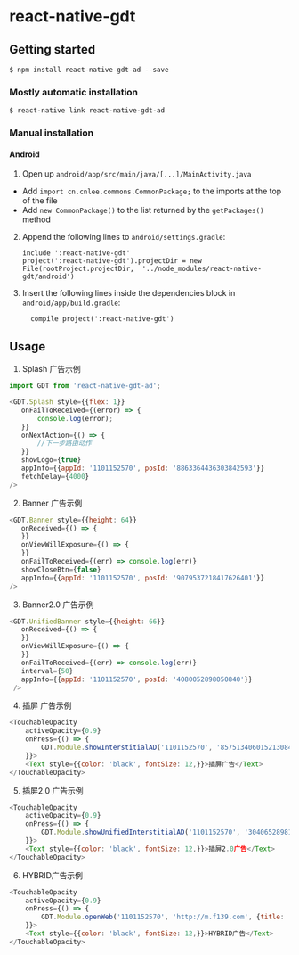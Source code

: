 
# react-native-gdt

## Getting started

`$ npm install react-native-gdt-ad --save`

### Mostly automatic installation

`$ react-native link react-native-gdt-ad`

### Manual installation


#### Android

1. Open up `android/app/src/main/java/[...]/MainActivity.java`
  - Add `import cn.cnlee.commons.CommonPackage;` to the imports at the top of the file
  - Add `new CommonPackage()` to the list returned by the `getPackages()` method
2. Append the following lines to `android/settings.gradle`:
  	```
  	include ':react-native-gdt'
  	project(':react-native-gdt').projectDir = new File(rootProject.projectDir, 	'../node_modules/react-native-gdt/android')
  	```
3. Insert the following lines inside the dependencies block in `android/app/build.gradle`:
  	```
      compile project(':react-native-gdt')
  	```


## Usage
1. Splash 广告示例
```javascript
import GDT from 'react-native-gdt-ad';

<GDT.Splash style={{flex: 1}}
   onFailToReceived={(error) => {
       console.log(error);
   }}
   onNextAction={() => {
       //下一步路由动作
   }}
   showLogo={true}
   appInfo={{appId: '1101152570', posId: '8863364436303842593'}}
   fetchDelay={4000}
/>
```
2. Banner 广告示例
```javascript
<GDT.Banner style={{height: 64}}
   onReceived={() => {
   }}
   onViewWillExposure={() => {
   }}
   onFailToReceived={(err) => console.log(err)}
   showCloseBtn={false}
   appInfo={{appId: '1101152570', posId: '9079537218417626401'}}
/>
```
3. Banner2.0 广告示例
```javascript
<GDT.UnifiedBanner style={{height: 66}}
   onReceived={() => {
   }}
   onViewWillExposure={() => {
   }}
   onFailToReceived={(err) => console.log(err)}
   interval={50}
   appInfo={{appId: '1101152570', posId: '4080052898050840'}}
 />
```
4. 插屏 广告示例
```javascript
<TouchableOpacity
    activeOpacity={0.9}
    onPress={() => {
        GDT.Module.showInterstitialAD('1101152570', '8575134060152130849', true);
    }}>
    <Text style={{color: 'black', fontSize: 12,}}>插屏广告</Text>
</TouchableOpacity>
```
5. 插屏2.0 广告示例
```javascript
<TouchableOpacity
    activeOpacity={0.9}
    onPress={() => {
        GDT.Module.showUnifiedInterstitialAD('1101152570', '3040652898151811', true);
    }}>
    <Text style={{color: 'black', fontSize: 12,}}>插屏2.0广告</Text>
</TouchableOpacity>
```
6.  HYBRID广告示例
```javascript
<TouchableOpacity
    activeOpacity={0.9}
    onPress={() => {
        GDT.Module.openWeb('1101152570', 'http://m.f139.com', {title: '测试标题', titleBarHeight: 45, titleSize: 20, titleColor: '#ff0000ff'});
    }}>
    <Text style={{color: 'black', fontSize: 12,}}>HYBRID广告</Text>
</TouchableOpacity>
```